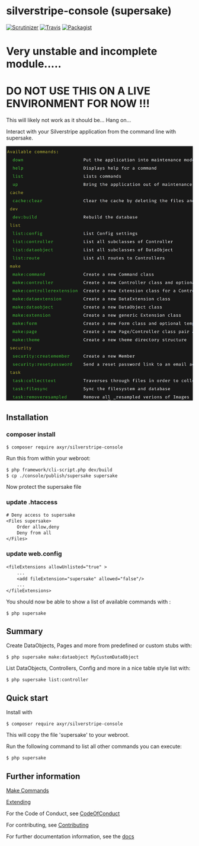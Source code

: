 # silverstripe-console (supersake)
[![Scrutinizer](https://img.shields.io/scrutinizer/g/axyr/silverstripe-console.svg)](https://scrutinizer-ci.com/g/axyr/silverstripe-console/)
[![Travis](https://img.shields.io/travis/axyr/silverstripe-console.svg)](https://travis-ci.org/axyr/silverstripe-console)
[![Packagist](https://img.shields.io/badge/unstable-dev--master-orange.svg)](https://packagist.org/packages/axyr/silverstripe-console)

# Very unstable and incomplete module.....

# DO NOT USE THIS ON A LIVE ENVIRONMENT FOR NOW !!!

This will likely not work as it should be... Hang on... 

Interact with your Silverstripe application from the command line with supersake.

![Screenshot](https://raw.githubusercontent.com/axyr/silverstripe-console/master/images/console.png)

## Installation

### composer install
```
$ composer require axyr/silverstripe-console
```

Run this from within your webroot:
```
$ php framework/cli-script.php dev/build
$ cp ./console/publish/supersake supersake
```

Now protect the supersake file

### update .htaccess
```
# Deny access to supersake
<Files supersake>
	Order allow,deny
	Deny from all
</Files>
```
### update web.config
```
<fileExtensions allowUnlisted="true" >
    ...
    <add fileExtension="supersake" allowed="false"/>
    ...
</fileExtensions>
```

You should now be able to show a list of available commands with :

```
$ php supersake
```

## Summary

Create DataObjects, Pages and more from predefined or custom stubs with:

```
$ php supersake make:dataobject MyCustomDataObject
```

List DataObjects, Controllers, Config and more in a nice table style list with:

```
$ php supersake list:controller
```

## Quick start

Install with 
```
$ composer require axyr/silverstripe-console
```

This will copy the file 'supersake' to your webroot.

Run the following command to list all other commands you can execute:

```
$ php supersake
```


## Further information

[Make Commands](docs/en/Make.md)

[Extending](docs/en/Extending.md)

For the Code of Conduct, see [CodeOfConduct](docs/en/CodeOfConduct.md)

For contributing, see [Contributing](CONTRIBUTING.md)

For further documentation information, see the [docs](docs/en/Index.md)
